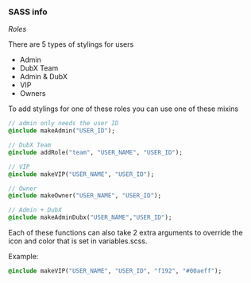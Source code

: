 
### SASS info


*Roles*

There are 5 types of stylings for users

* Admin    
* DubX Team    
* Admin & DubX    
* VIP    
* Owners

To add stylings for one of these roles you can use one of these mixins

```sass
// admin only needs the user ID
@include makeAdmin("USER_ID");

// DubX Team
@include addRole("team", "USER_NAME", "USER_ID");

// VIP
@include makeVIP("USER_NAME", "USER_ID");

// Owner
@include makeOwner("USER_NAME", "USER_ID");

// Admin + DubX
@include makeAdminDubx("USER_NAME","USER_ID");
```

Each of these functions can also take 2 extra arguments to override the icon and color that is set in variables.scss.  

Example:

```sass
@include makeVIP("USER_NAME", "USER_ID", "f192", "#00aeff");
```